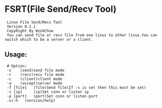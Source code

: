 FSRT(File Send/Recv Tool)
====

     Linux File Send/Recv Tool
     Version 0.1.1
     CopyRight By WinkChow
     You can send file or recv file from one linux to other linux.You can switch which to be a server or a client.

Usage:
-----
     # Option:
     -s    (send)send file mode
     -r    (recv)recv file mode
     -c    (client)client mode
     -a    (accept)server mode
     -f [file]   (file)Send file(If -s is set then this must be set)
     -i [ip]     (ip)Set conn or listen ip
     -p [port]   (port)Set conn or listen port
     -v/-h   (version/help)

